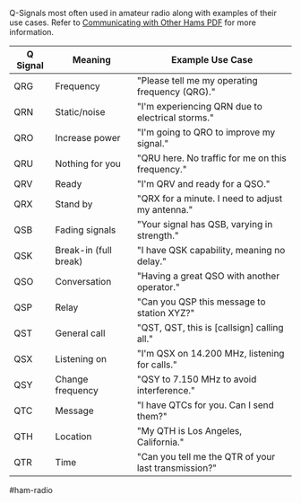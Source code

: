 
Q-Signals most often used in amateur radio along with examples of their use cases.  Refer to [Communicating with Other Hams PDF](https://www.arrl.org/files/file/Get%20on%20the%20Air/Comm%20w%20Other%20Hams-Q%20Signals.pdf) for more information.

| Q Signal | Meaning               | Example Use Case                                     |
| -------- | --------------------- | ---------------------------------------------------- |
| QRG      | Frequency             | "Please tell me my operating frequency (QRG)."       |
| QRN      | Static/noise          | "I'm experiencing QRN due to electrical storms."     |
| QRO      | Increase power        | "I'm going to QRO to improve my signal."             |
| QRU      | Nothing for you       | "QRU here. No traffic for me on this frequency."     |
| QRV      | Ready                 | "I'm QRV and ready for a QSO."                       |
| QRX      | Stand by              | "QRX for a minute. I need to adjust my antenna."     |
| QSB      | Fading signals        | "Your signal has QSB, varying in strength."          |
| QSK      | Break-in (full break) | "I have QSK capability, meaning no delay."           |
| QSO      | Conversation          | "Having a great QSO with another operator."          |
| QSP      | Relay                 | "Can you QSP this message to station XYZ?"           |
| QST      | General call          | "QST, QST, this is [callsign] calling all."          |
| QSX      | Listening on          | "I'm QSX on 14.200 MHz, listening for calls."        |
| QSY      | Change frequency      | "QSY to 7.150 MHz to avoid interference."            |
| QTC      | Message               | "I have QTCs for you. Can I send them?"              |
| QTH      | Location              | "My QTH is Los Angeles, California."                 |
| QTR      | Time                  | "Can you tell me the QTR of your last transmission?" |

#ham-radio